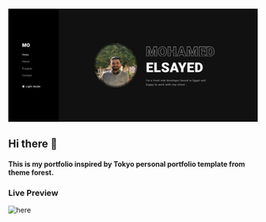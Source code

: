![This is my portfolio inspired by Tokyo personal portfolio template from theme forest.](https://github.com/mohamedelsaid72/Mo/blob/main/PortfolioTemplate.PNG?raw=true)
## Hi there 👋
#### This is my portfolio inspired by Tokyo personal portfolio template from theme forest.

### Live Preview
![here](https://mohamedelsaid72.github.io/Mo/?raw=true)  





